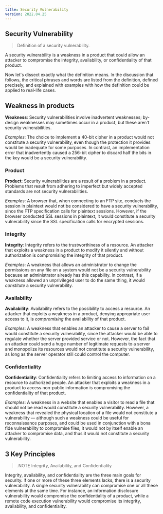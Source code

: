 ```yaml
---
title: Security Vulnerability
version: 2022.04.25
---
```


## Security Vulnerability

> Definition of a security vulnerability.

A security vulnerability is a weakness in a product that could allow an attacker
to compromise the integrity, availability, or confidentiality of that product.

Now let's dissect exactly what the definition means. In the discussion that
follows, the critical phrases and words are listed from the definition, defined
precisely, and explained with examples with how the definition could be applied
to real-life cases.

## Weakness in products

**Weakness**: Security vulnerabilities involve inadvertent weaknesses; by-design
weaknesses may sometimes occur in a product, but these aren't security
vulnerabilities.

*Examples*: The choice to implement a 40-bit cipher in a product would not
constitute a security vulnerability, even though the protection it provides
would be inadequate for some purposes. In contrast, an implementation error that
inadvertently caused a 256-bit cipher to discard half the bits in the key would
be a security vulnerability.

### Product

**Product**: Security vulnerabilities are a result of a problem in a product.
Problems that result from adhering to imperfect but widely accepted standards
are not security vulnerabilities.

*Examples*: A browser that, when connecting to an FTP site, conducts the session
in plaintext would not be considered to have a security vulnerability, since the
FTP specification calls for plaintext sessions. However, if the browser
conducted SSL sessions in plaintext, it would constitute a security
vulnerability since the SSL specification calls for encrypted sessions.

### Integrity

**Integrity**: Integrity refers to the trustworthiness of a resource. An attacker
that exploits a weakness in a product to modify it silently and without
authorization is compromising the integrity of that product.

*Examples*: A weakness that allows an administrator to change the permissions on
any file on a system would not be a security vulnerability because an
administrator already has this capability. In contrast, if a weakness allowed an
unprivileged user to do the same thing, it would *constitute* a security
vulnerability.

### Availability

**Availability**: Availability refers to the possibility to access a resource. An
attacker that exploits a weakness in a product, denying appropriate user access
to it, is *compromising* the availability of that product.

*Examples*: A weakness that enables an attacker to cause a server to fail would
constitute a security vulnerability, since the attacker would be able to
regulate whether the server provided service or not. However, the fact that an
attacker could send a huge number of legitimate requests to a server and
monopolize its resources would not constitute a security vulnerability, as long
as the server operator still could control the computer.

### Confidentiality

**Confidentiality**: Confidentiality refers to limiting access to information on a
resource to authorized people. An attacker that exploits a weakness in a product
to access non-public information is compromising the confidentiality of that
product.

*Examples*: A weakness in a website that enables a visitor to read a file that
should not be read would constitute a security vulnerability. However, a
weakness that revealed the physical location of a file would not constitute a
vulnerability — although such a weakness could be useful for reconnaissance
purposes, and could be used in conjunction with a bona fide vulnerability to
compromise files, it would not by itself enable an attacker to compromise data,
and thus it would not constitute a security vulnerability. 

## 3 Key Principles

> .NOTE Integrity, Availability, and Confidentiality 

Integrity, availability, and confidentiality are the three main
goals for security. If one or more of these three elements lacks, there is a
security vulnerability. A single security vulnerability can compromise one or
all these elements at the same time. For instance, an information disclosure
vulnerability would compromise the confidentiality of a product, while a remote
code execution vulnerability would compromise its integrity, availability, and
confidentiality.